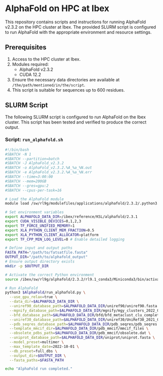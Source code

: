 # AlphaFold on HPC at Ibex

This repository contains scripts and instructions for running AlphaFold v2.3.2 on the HPC cluster at Ibex. The provided SLURM script is configured to run AlphaFold with the appropriate environment and resource settings.

## Prerequisites

1. Access to the HPC cluster at Ibex.
2. Modules required:
    - AlphaFold v2.3.2
    - CUDA 12.2
3. Ensure the necessary data directories are available at `/the/path/mentioned/in/the/script`.
4. This script is suitable for sequences up to 600 residues. 

## SLURM Script

The following SLURM script is configured to run AlphaFold on the Ibex cluster. This script has been tested and verified to produce the correct output.

### Script: `run_alphafold.sh`

```bash
#!/bin/bash
#SBATCH -N 1
#SBATCH --partition=batch
#SBATCH -J AlphaFold_v2.3.2
#SBATCH -o AlphaFold_v2.3.2.%A_%a_%N.out
#SBATCH -e AlphaFold_v2.3.2.%A_%a_%N.err
#SBATCH --time=3:00:00
#SBATCH --mem=200GB
#SBATCH --gres=gpu:2
#SBATCH --cpus-per-task=16

# Load the AlphaFold module
module load /sw/rl9g/modulefiles/applications/alphafold/2.3.2/.python3.9

# Set environment variables
export ALPHAFOLD_DATA_DIR=/ibex/reference/KSL/alphafold/2.3.1
export CUDA_VISIBLE_DEVICES=0,1,2,3
export TF_FORCE_UNIFIED_MEMORY=1
export XLA_PYTHON_CLIENT_MEM_FRACTION=0.5
export XLA_PYTHON_CLIENT_ALLOCATOR=platform
export TF_CPP_MIN_LOG_LEVEL=0 # Enable detailed logging

# Define input and output paths
FASTA_PATH="/path/to/fatsatfile.fasta"
OUTPUT_DIR="/path/to/alphafold_output"
# Ensure output directory exists
mkdir -p $OUTPUT_DIR

# Activate the correct Python environment
source /ibex/sw/rl9g/alphafold/2.3.2/rl9.1_conda3/Miniconda3/bin/activate alphafold

# Run AlphaFold
python3 $AlphaFold/run_alphafold.py \
  --use_gpu_relax=true \
  --data_dir=$ALPHAFOLD_DATA_DIR \
  --uniref90_database_path=$ALPHAFOLD_DATA_DIR/uniref90/uniref90.fasta \
  --mgnify_database_path=$ALPHAFOLD_DATA_DIR/mgnify/mgy_clusters_2022_05.fa \
  --bfd_database_path=$ALPHAFOLD_DATA_DIR/bfd/bfd_metaclust_clu_complete_id30_c90_final_seq.sorted_opt \
  --uniref30_database_path=$ALPHAFOLD_DATA_DIR/uniref30/UniRef30_2021_03 \
  --pdb_seqres_database_path=$ALPHAFOLD_DATA_DIR/pdb_seqres/pdb_seqres.txt \
  --template_mmcif_dir=$ALPHAFOLD_DATA_DIR/pdb_mmcif/mmcif_files \
  --obsolete_pdbs_path=$ALPHAFOLD_DATA_DIR/pdb_mmcif/obsolete.dat \
  --uniprot_database_path=$ALPHAFOLD_DATA_DIR/uniprot/uniprot.fasta \
  --model_preset=multimer \
  --max_template_date=2022-10-01 \
  --db_preset=full_dbs \
  --output_dir=$OUTPUT_DIR \
  --fasta_paths=$FASTA_PATH

echo "AlphaFold run completed."

